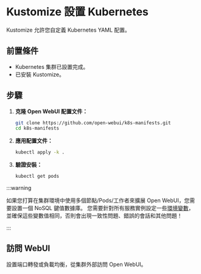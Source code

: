 
# Kustomize 設置 Kubernetes

Kustomize 允許您自定義 Kubernetes YAML 配置。

## 前置條件

- Kubernetes 集群已設置完成。
- 已安裝 Kustomize。

## 步驟

1. **克隆 Open WebUI 配置文件：**

   ```bash
   git clone https://github.com/open-webui/k8s-manifests.git
   cd k8s-manifests
   ```

2. **應用配置文件：**

   ```bash
   kubectl apply -k .
   ```

3. **驗證安裝：**

   ```bash
   kubectl get pods
   ```

:::warning

如果您打算在集群環境中使用多個節點/Pods/工作者來擴展 Open WebUI，您需要設置一個 NoSQL 鍵值數據庫。
您需要針對所有服務實例設定一些[環境變數](https://docs.openwebui.com/getting-started/env-configuration/)，並確保這些變數值相同，否則會出現一致性問題、錯誤的會話和其他問題！

:::

## 訪問 WebUI

設置端口轉發或負載均衡，從集群外部訪問 Open WebUI。
